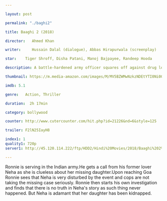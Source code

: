 ```yaml
---

layout: post

permalink: "./baghi2"

title: Baaghi 2 (2018)

director:   Ahmed Khan

writer:     Hussain Dalal (dialogue), Abbas Hirapurwala (screenplay)

star:    Tiger Shroff, Disha Patani, Manoj Bajpayee, Randeep Hooda

description: A battle-hardened army officer squares off against drug lords and Russian henchmen to save his ex-lover's kidnapped daughter in the underbelly of Goa, India.

thumbnail: https://m.media-amazon.com/images/M/MV5BZWMwNzkzNDEtYTI0Ni00NDNiLWIxNDgtYTc0MDcxMzAzYTE2XkEyXkFqcGdeQXVyODE5NzE3OTE@._V1_UY268_CR2,0,182,268_AL__QL50.jpg

imdb: 5.1

genre:   Action, Thriller 

duration:  2h 17min

category: bollywood

counter: http://www.cutercounter.com/hit.php?id=21226&nd=6&style=125

trailer: F2lN25IayH8

index1: 1
quality1: 720p
server1: http://45.120.114.222/ftp/HDD2/Hindi%20Movies/2018/Baaghi%202%20(2018).mkv

---
```


Ronnie is serving in the Indian army.He gets a call from his former lover Neha as she is clueless about her missing daughter.Upon reaching Goa Ronnie sees that Neha is very disturbed by the event and cops are not taking the missing case seriously. Ronnie then starts his own investigation and finds that there is no truth in Neha's story as such thing never happened. But Neha is adamant that her daughter has been kidnapped.